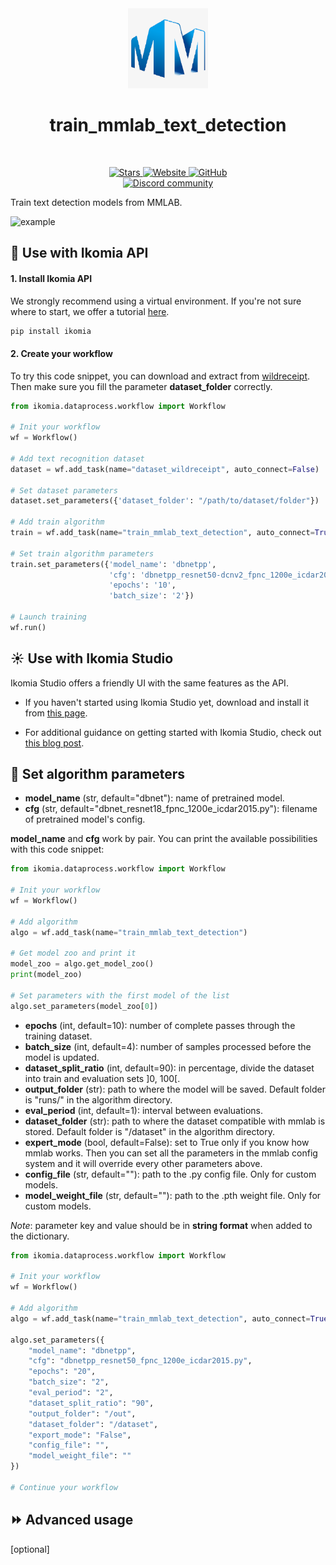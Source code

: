 <div align="center">
  <img src="https://raw.githubusercontent.com/Ikomia-hub/train_mmlab_text_detection/main/icons/mmlab.png" alt="Algorithm icon">
  <h1 align="center">train_mmlab_text_detection</h1>
</div>
<br />
<p align="center">
    <a href="https://github.com/Ikomia-hub/train_mmlab_text_detection">
        <img alt="Stars" src="https://img.shields.io/github/stars/Ikomia-hub/train_mmlab_text_detection">
    </a>
    <a href="https://app.ikomia.ai/hub/">
        <img alt="Website" src="https://img.shields.io/website/http/app.ikomia.ai/en.svg?down_color=red&down_message=offline&up_message=online">
    </a>
    <a href="https://github.com/Ikomia-hub/train_mmlab_text_detection/blob/main/LICENSE.md">
        <img alt="GitHub" src="https://img.shields.io/github/license/Ikomia-hub/train_mmlab_text_detection.svg?color=blue">
    </a>    
    <br>
    <a href="https://discord.com/invite/82Tnw9UGGc">
        <img alt="Discord community" src="https://img.shields.io/badge/Discord-white?style=social&logo=discord">
    </a> 
</p>

Train text detection models from MMLAB.

![example](https://raw.githubusercontent.com/Ikomia-hub/infer_mmlab_text_detection/feat/new_readme/icons/results.jpg)

## :rocket: Use with Ikomia API

#### 1. Install Ikomia API

We strongly recommend using a virtual environment. If you're not sure where to start, we offer a tutorial [here](https://www.ikomia.ai/blog/a-step-by-step-guide-to-creating-virtual-environments-in-python).

```sh
pip install ikomia
```

#### 2. Create your workflow

To try this code snippet, you can download and extract from [wildreceipt](https://download.openmmlab.com/mmocr/data/wildreceipt.tar).
Then make sure you fill the parameter **dataset_folder** correctly.

```python
from ikomia.dataprocess.workflow import Workflow

# Init your workflow
wf = Workflow()

# Add text recognition dataset
dataset = wf.add_task(name="dataset_wildreceipt", auto_connect=False)

# Set dataset parameters
dataset.set_parameters({'dataset_folder': "/path/to/dataset/folder"})

# Add train algorithm
train = wf.add_task(name="train_mmlab_text_detection", auto_connect=True)

# Set train algorithm parameters
train.set_parameters({'model_name': 'dbnetpp', 
                      'cfg': 'dbnetpp_resnet50-dcnv2_fpnc_1200e_icdar2015',
                      'epochs': '10',
                      'batch_size': '2'})

# Launch training
wf.run()
```

## :sunny: Use with Ikomia Studio

Ikomia Studio offers a friendly UI with the same features as the API.

- If you haven't started using Ikomia Studio yet, download and install it from [this page](https://www.ikomia.ai/studio).

- For additional guidance on getting started with Ikomia Studio, check out [this blog post](https://www.ikomia.ai/blog/how-to-get-started-with-ikomia-studio).

## :pencil: Set algorithm parameters

- **model_name** (str, default="dbnet"): name of pretrained model.
- **cfg** (str, default="dbnet_resnet18_fpnc_1200e_icdar2015.py"): filename of pretrained model's config.  

**model_name** and **cfg** work by pair. You can print the available possibilities with this code snippet:
```python
from ikomia.dataprocess.workflow import Workflow

# Init your workflow
wf = Workflow()

# Add algorithm
algo = wf.add_task(name="train_mmlab_text_detection")

# Get model zoo and print it
model_zoo = algo.get_model_zoo()
print(model_zoo)

# Set parameters with the first model of the list
algo.set_parameters(model_zoo[0])
```

- **epochs** (int, default=10): number of complete passes through the training dataset.
- **batch_size** (int, default=4): number of samples processed before the model is updated.
- **dataset_split_ratio** (int, default=90): in percentage, divide the dataset into train and evaluation sets ]0, 100[.
- **output_folder** (str): path to where the model will be saved. Default folder is "runs/" in the algorithm directory.
- **eval_period** (int, default=1): interval between evaluations.
- **dataset_folder** (str): path to where the dataset compatible with mmlab is stored. Default folder is "/dataset" in the algorithm directory.
- **expert_mode** (bool, default=False): set to True only if you know how mmlab works. Then you can set all the parameters in the mmlab config system and it will override every other parameters above.
- **config_file** (str, default=""): path to the .py config file. Only for custom models.
- **model_weight_file** (str, default=""): path to the .pth weight file. Only for custom models.  

*Note*: parameter key and value should be in **string format** when added to the dictionary.

```python
from ikomia.dataprocess.workflow import Workflow

# Init your workflow
wf = Workflow()

# Add algorithm
algo = wf.add_task(name="train_mmlab_text_detection", auto_connect=True)

algo.set_parameters({
    "model_name": "dbnetpp",
    "cfg": "dbnetpp_resnet50_fpnc_1200e_icdar2015.py",
    "epochs": "20",
    "batch_size": "2",
    "eval_period": "2",
    "dataset_split_ratio": "90",
    "output_folder": "/out",
    "dataset_folder": "/dataset",
    "export_mode": "False",
    "config_file": "",
    "model_weight_file": ""
})

# Continue your workflow
```

## :fast_forward: Advanced usage 

[optional]
